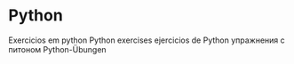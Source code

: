 # Python
Exercicios em python
Python exercises
ejercicios de Python
упражнения с питоном
Python-Übungen
